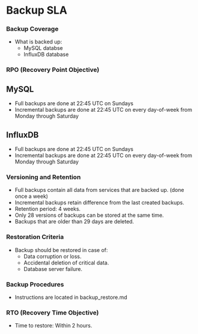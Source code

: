 # Backup SLA

### Backup Coverage
- What is backed up:
  - MySQL databse
  - InfluxDB database

### RPO (Recovery Point Objective)

## MySQL
- Full backups are done at 22:45 UTC on Sundays
- Incremental backups are done at 22:45 UTC on every day-of-week from Monday through Saturday

## InfluxDB
- Full backups are done at 22:45 UTC on Sundays
- Incremental backups are done at 22:45 UTC on every day-of-week from Monday through Saturday

### Versioning and Retention
- Full backups contain all data from services that are backed up. (done once a week)
- Incremental backups retain difference from the last created backups.
- Retention period: 4 weeks.
- Only 28 versions of backups can be stored at the same time.
- Backups that are older than 29 days are deleted.

### Restoration Criteria
- Backup should be restored in case of:
  - Data corruption or loss.
  - Accidental deletion of critical data.
  - Database server failure.

### Backup Procedures
- Instructions are located in backup_restore.md

### RTO (Recovery Time Objective)
- Time to restore: Within 2 hours.

